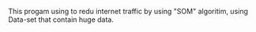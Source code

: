 This progam using to redu internet traffic by using "SOM" algoritim, using Data-set that contain huge data.
